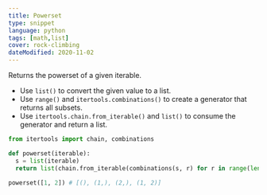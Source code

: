 ```yaml
---
title: Powerset
type: snippet
language: python
tags: [math,list]
cover: rock-climbing
dateModified: 2020-11-02
---
```


Returns the powerset of a given iterable.

- Use `list()` to convert the given value to a list.
- Use `range()` and `itertools.combinations()` to create a generator that returns all subsets.
- Use `itertools.chain.from_iterable()` and `list()` to consume the generator and return a list.

```py
from itertools import chain, combinations

def powerset(iterable):
  s = list(iterable)
  return list(chain.from_iterable(combinations(s, r) for r in range(len(s)+1)))

powerset([1, 2]) # [(), (1,), (2,), (1, 2)]
```

